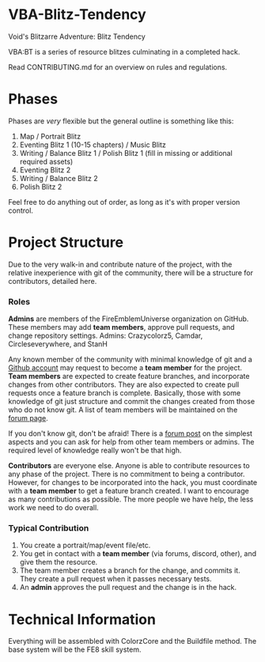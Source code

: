 # VBA-Blitz-Tendency
Void's Blitzarre Adventure: Blitz Tendency

VBA:BT is a series of resource blitzes culminating in a completed hack.

Read CONTRIBUTING.md for an overview on rules and regulations.

# Phases

Phases are *very* flexible but the general outline is something like this:

1) Map / Portrait Blitz
2) Eventing Blitz 1 (10-15 chapters) / Music Blitz
3) Writing / Balance Blitz 1 / Polish Blitz 1 (fill in missing or additional required assets)
4) Eventing Blitz 2
5) Writing / Balance Blitz 2
6) Polish Blitz 2

Feel free to do anything out of order, as long as it's with proper version control.

# Project Structure

Due to the very walk-in and contribute nature of the project, with the relative inexperience with git of the community,
there will be a structure for contributors, detailed here.

### Roles

**Admins** are members of the FireEmblemUniverse organization on GitHub.
These members may add **team members**, approve pull requests, and change repository settings.
Admins: Crazycolorz5, Camdar, Circleseverywhere, and StanH

Any known member of the community with minimal knowledge of git and a [Github account](https://github.com/join) may request to become a **team member** for the project.
**Team members** are expected to create feature branches, and incorporate changes from other contributors.
They are also expected to create pull requests once a feature branch is complete.
Basically, those with some knowledge of git just structure and commit the changes created from those who do not know git.
A list of team members will be maintained on the [forum page](http://feuniverse.us/t/voids-blitzarre-adventure-blitz-tendency/3969/2?u=crazycolorz5).

If you don't know git, don't be afraid! There is a [forum post](http://feuniverse.us/t/voids-blitzarre-adventure-blitz-tendency/3969/3?u=crazycolorz5) on the simplest aspects and you can ask for help from other team members or admins.
The required level of knowledge really won't be that high.

**Contributors** are everyone else. Anyone is able to contribute resources to any phase of the project.
There is no commitment to being a contributor.
However, for changes to be incorporated into the hack, you must coordinate with a **team member** to get a feature branch created.
I want to encourage as many contributions as possible. The more people we have help, the less work we need to do overall.

### Typical Contribution

1) You create a portrait/map/event file/etc.
2) You get in contact with a **team member** (via forums, discord, other), and give them the resource.
3) The team member creates a branch for the change, and commits it. They create a pull request when it passes necessary tests.
4) An **admin** approves the pull request and the change is in the hack.

# Technical Information

Everything will be assembled with ColorzCore and the Buildfile method.
The base system will be the FE8 skill system.

